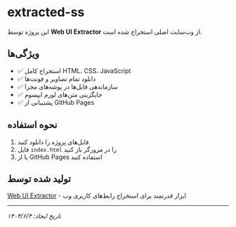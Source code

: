 # extracted-ss

این پروژه توسط **Web UI Extractor** از وب‌سایت اصلی استخراج شده است.

## ویژگی‌ها

- ✅ استخراج کامل HTML، CSS، JavaScript
- ✅ دانلود تمام تصاویر و فونت‌ها
- ✅ سازماندهی فایل‌ها در پوشه‌های مجزا
- ✅ جایگزینی متن‌های لورم ایپسوم
- ✅ پشتیبانی از GitHub Pages

## نحوه استفاده

1. فایل‌های پروژه را دانلود کنید
2. فایل `index.html` را در مرورگر باز کنید
3. یا از GitHub Pages استفاده کنید

## تولید شده توسط

[Web UI Extractor](https://github.com/erfanbsn/web-ui-extractor) - ابزار قدرتمند برای استخراج رابط‌های کاربری وب

---

*تاریخ ایجاد: ۱۴۰۴/۶/۴*
